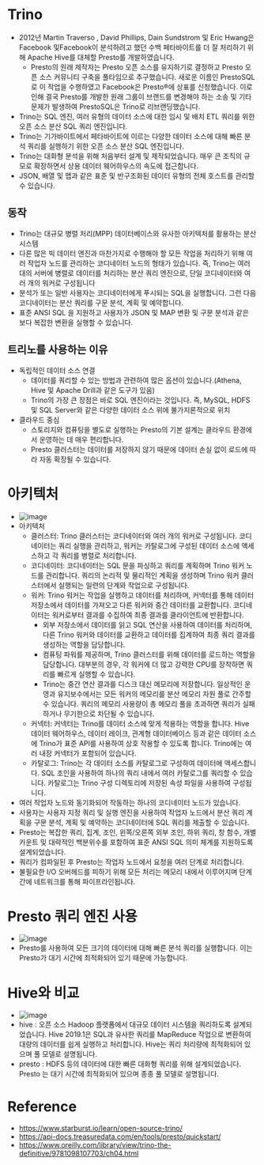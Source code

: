 # Trino
- 2012년 Martin Traverso , David Phillips, Dain Sundstrom 및 Eric Hwang은 Facebook 및Facebook이 분석하려고 했던 수백 페타바이트를 더 잘 처리하기 위해 Apache Hive를 대체할 Presto를 개발하였습니다.
  - Presto의 원래 제작자는 Presto 오픈 소스를 유지하기로 결정하고 Presto 오픈 소스 커뮤니티 구축을 풀타임으로 추구했습니다. 새로운 이름인 PrestoSQL로 이 작업을 수행하였고 Facebook은 Presto®에 상표를 신청했습니다. 이로 인해 결국 Presto를 개발한 원래 그룹이 브랜드를 변경해야 하는 소송 및 기타 문제가 발생하여 PrestoSQL은 Trino로 리브랜딩했습니다. 
- Trino는 SQL 엔진, 여러 유형의 데이터 소스에 대한 임시 및 배치 ETL 쿼리를 위한 오픈 소스 분산 SQL 쿼리 엔진입니다.
- Trino는 기가바이트에서 페타바이트에 이르는 다양한 데이터 소스에 대해 빠른 분석 쿼리를 실행하기 위한 오픈 소스 분산 SQL 엔진입니다. 
- Trino는 대화형 분석을 위해 처음부터 설계 및 제작되었습니다. 매우 큰 조직의 규모로 확장하면서 상용 데이터 웨어하우스의 속도에 접근합니다.
- JSON, 배열 및 맵과 같은 표준 및 반구조화된 데이터 유형의 전체 호스트를 관리할 수 있습니다.

## 동작
- Trino는 대규모 병렬 처리(MPP) 데이터베이스와 유사한 아키텍처를 활용하는 분산 시스템
- 다른 많은 빅 데이터 엔진과 마찬가지로 수행해야 할 모든 작업을 처리하기 위해 여러 작업자 노드를 관리하는 코디네이터 노드의 형태가 있습니다. 즉, Trino는 여러 대의 서버에 병렬로 데이터를 처리하는 분산 쿼리 엔진으로, 단일 코디네이터와 여러 개의 워커로 구성됩니다
- 분석가 또는 일반 사용자는 코디네이터에게 푸시되는 SQL을 실행합니다. 그런 다음 코디네이터는 분산 쿼리를 구문 분석, 계획 및 예약합니다.
- 표준 ANSI SQL 을 지원하고 사용자가 JSON 및 MAP 변환 및 구문 분석과 같은 보다 복잡한 변환을 실행할 수 있습니다.

## 트리노를 사용하는 이유
- 독립적인 데이터 소스 연결
  - 데이터를 쿼리할 수 있는 방법과 관련하여 많은 옵션이 있습니다.(Athena, Hive 및 Apache Drill과 같은 도구가 있음)
  - Trino의 가장 큰 장점은 바로 SQL 엔진이라는 것입니다. 즉, MySQL, HDFS 및 SQL Server와 같은 다양한 데이터 소스 위에 불가지론적으로 위치
- 클라우드 중심
  - 스토리지와 컴퓨팅을 별도로 실행하는 Presto의 기본 설계는 클라우드 환경에서 운영하는 데 매우 편리합니다.
  - Presto 클러스터는 데이터를 저장하지 않기 때문에 데이터 손실 없이 로드에 따라 자동 확장될 수 있습니다.

# 아키텍처
- ![image](https://user-images.githubusercontent.com/47103479/214316490-d29c0921-0931-4a71-bf4c-525453b96056.png)
- 아키텍처
  - 클러스터: Trino 클러스터는 코디네이터와 여러 개의 워커로 구성됩니다. 코디네이터는 쿼리 실행을 관리하고, 워커는 카탈로그에 구성된 데이터 소스에 액세스하고 각 쿼리를 병렬로 처리합니다.
  - 코디네이터: 코디네이터는 SQL 문을 파싱하고 쿼리를 계획하며 Trino 워커 노드를 관리합니다. 쿼리의 논리적 및 물리적인 계획을 생성하며 Trino 워커 클러스터에서 실행되는 일련의 단계와 작업으로 구성됩니다.
  - 워커: Trino 워커는 작업을 실행하고 데이터를 처리하며, 커넥터를 통해 데이터 저장소에서 데이터를 가져오고 다른 워커와 중간 데이터를 교환합니다. 코디네이터는 워커로부터 결과를 수집하여 최종 결과를 클라이언트에 반환합니다.
    - 외부 저장소에서 데이터를 읽고 SQL 연산을 사용하여 데이터를 처리하며, 다른 Trino 워커와 데이터를 교환하고 데이터를 집계하여 최종 쿼리 결과를 생성하는 역할을 담당합니다.
    - 컴퓨팅 파워를 제공하며, Trino 클러스터를 위해 데이터를 로드하는 역할을 담당합니다. 대부분의 경우, 각 워커에 더 많고 강력한 CPU를 장착하면 쿼리를 빠르게 실행할 수 있습니다.
    - Trino는 중간 연산 결과를 디스크 대신 메모리에 저장합니다. 일상적인 운영과 유지보수에서는 모든 워커의 메모리를 분산 메모리 자원 풀로 간주할 수 있습니다. 쿼리의 메모리 사용량이 총 메모리 풀을 초과하면 쿼리가 실패하거나 무기한으로 차단될 수 있습니다.
  - 커넥터: 커넥터는 Trino를 데이터 소스에 맞게 적용하는 역할을 합니다. Hive 데이터 웨어하우스, 데이터 레이크, 관계형 데이터베이스 등과 같은 데이터 소스에 Trino가 표준 API를 사용하여 상호 작용할 수 있도록 합니다. Trino에는 여러 내장 커넥터가 포함되어 있습니다.
  - 카탈로그: Trino는 각 데이터 소스를 카탈로그로 구성하여 데이터에 액세스합니다. SQL 조인을 사용하여 하나의 쿼리 내에서 여러 카탈로그를 쿼리할 수 있습니다. 카탈로그는 Trino 구성 디렉토리에 저장된 속성 파일을 사용하여 구성됩니다.
- 여러 작업자 노드와 동기화되어 작동하는 하나의 코디네이터 노드가 있습니다.
- 사용자는 사용자 지정 쿼리 및 실행 엔진을 사용하여 작업자 노드에서 분산 쿼리 계획을 구문 분석, 계획 및 예약하는 코디네이터에 SQL 쿼리를 제출할 수 있습니다.
- Presto는 복잡한 쿼리, 집계, 조인, 왼쪽/오른쪽 외부 조인, 하위 쿼리, 창 함수, 개별 카운트 및 대략적인 백분위수를 포함하여 표준 ANSI SQL 의미 체계를 지원하도록 설계되었습니다.
- 쿼리가 컴파일된 후 Presto는 작업자 노드에서 요청을 여러 단계로 처리합니다.
- 불필요한 I/O 오버헤드를 피하기 위해 모든 처리는 메모리 내에서 이루어지며 단계 간에 네트워크를 통해 파이프라인됩니다.

# Presto 쿼리 엔진 사용
- ![image](https://user-images.githubusercontent.com/47103479/214317418-e8faa13d-437a-477e-b2e1-c7f675415dfb.png)
- Presto를 사용하여 모든 크기의 데이터에 대해 빠른 분석 쿼리를 실행합니다. 이는 Presto가 대기 시간에 최적화되어 있기 때문에 가능합니다.

# Hive와 비교 
- ![image](https://user-images.githubusercontent.com/47103479/214318144-b2a60a67-6f08-493e-b8bb-8b18be1a7d28.png)
- hive : 오픈 소스 Hadoop 플랫폼에서 대규모 데이터 시스템을 쿼리하도록 설계되었습니다. Hive 2019.1은 SQL과 유사한 쿼리를 MapReduce 작업으로 변환하여 대량의 데이터를 쉽게 실행하고 처리합니다. Hive는 쿼리 처리량에 최적화되어 있으며 풀 모델로 설명됩니다.
- presto : HDFS 등의 데이터에 대한 빠른 대화형 쿼리를 위해 설계되었습니다. Presto 는 대기 시간에 최적화되어 있으며 종종 풀 모델로 설명됩니다.

# Reference
- https://www.starburst.io/learn/open-source-trino/
- https://api-docs.treasuredata.com/en/tools/presto/quickstart/
- https://www.oreilly.com/library/view/trino-the-definitive/9781098107703/ch04.html
